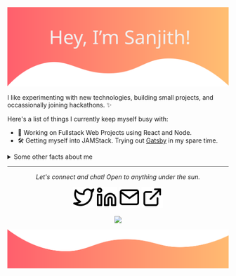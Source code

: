 <img src="https://raw.githubusercontent.com/sanjithpk/sanjithpk/master/readme/hero.svg" alt="hero image">

I like experimenting with new technologies, building small projects, and occassionally joining hackathons. ✨

Here's a list of things I currently keep myself busy with:

- 🚀 Working on Fullstack Web Projects using React and Node.
- 🛠 Getting myself into JAMStack. Trying out [Gatsby](https://gatsbyjs.org) in my spare time.

<details>
  <summary>Some other facts about me</summary>

![My github stats](https://github-readme-stats.vercel.app/api?username=sanjithpk&show_icons=true)

</details>

<hr>
<p align="center">
  <i>Let's connect and chat! Open to anything under the sun.</i>

  <p align="center">
    <a href="https://twitter.com/sanjithpk" alt="Icon"><img src="https://raw.githubusercontent.com/sanjithpk/sanjithpk/master/readme/twitter.svg"></a>
    <a href="https://linkedin.com/in/sanjithpk" alt="Icon"><img src="https://raw.githubusercontent.com/sanjithpk/sanjithpk/master/readme/linkedin.svg"></a>
    <a href="mailto:sanjithpk07@gmail.com" alt="Icon"><img src="https://raw.githubusercontent.com/sanjithpk/sanjithpk/master/readme/mail.svg"></a>
    <a href="https://sanjith.me" alt="Icon"><img src="https://raw.githubusercontent.com/sanjithpk/sanjithpk/master/readme/external-link.svg"></a>
  </p>

  <p align="center">
    <img align="center" src="https://visitor-badge.glitch.me/badge?page_id=sanjithpk.visitor-badge">
  </p>
</p>

<img src="https://raw.githubusercontent.com/sanjithpk/sanjithpk/master/readme/footer.svg" alt="footer image">
